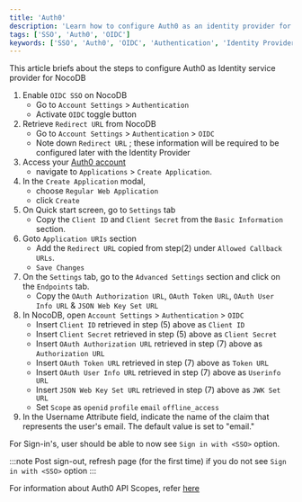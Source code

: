 ```yaml
---
title: 'Auth0' 
description: 'Learn how to configure Auth0 as an identity provider for NocoDB.' 
tags: ['SSO', 'Auth0', 'OIDC']
keywords: ['SSO', 'Auth0', 'OIDC', 'Authentication', 'Identity Provider']
---
```


This article briefs about the steps to configure Auth0 as Identity service provider for NocoDB

1. Enable `OIDC SSO` on NocoDB
    - Go to `Account Settings` > `Authentication`
    - Activate `OIDC` toggle button
2. Retrieve `Redirect URL` from NocoDB
    - Go to `Account Settings` > `Authentication` > `OIDC`
    - Note down `Redirect URL` ; these information will be required to be configured later with the Identity Provider
3. Access your [Auth0 account](https://auth0.com/)
    - navigate to `Applications` > `Create Application`.
4. In the `Create Application` modal,
    - choose `Regular Web Application`
    - click `Create`
5. On Quick start screen, go to `Settings` tab
    - Copy the `Client ID` and `Client Secret` from the `Basic Information` section.
6. Goto `Application URIs` section
    - Add the `Redirect URL` copied from step(2) under `Allowed Callback URLs`.
    - `Save Changes`
7. On the `Settings` tab, go to the `Advanced Settings` section and click on the `Endpoints` tab.
    - Copy the `OAuth Authorization URL`, `OAuth Token URL`, `OAuth User Info URL` & `JSON Web Key Set URL`
8. In NocoDB, open `Account Settings` > `Authentication` > `OIDC`
    - Insert `Client ID` retrieved in step (5) above as `Client ID`
    - Insert `Client Secret` retrieved in step (5) above as `Client Secret`
    - Insert `OAuth Authorization URL` retrieved in step (7) above as `Authorization URL`
    - Insert `OAuth Token URL` retrieved in step (7) above as `Token URL`
    - Insert `OAuth User Info URL` retrieved in step (7) above as `Userinfo URL`
    - Insert `JSON Web Key Set URL` retrieved in step (7) above as `JWK Set URL`
    - Set `Scope` as `openid` `profile` `email` `offline_access`
9. In the Username Attribute field, indicate the name of the claim that represents the user's email. The default value is set to "email."

For Sign-in's, user should be able to now see `Sign in with <SSO>` option.

:::note
Post sign-out, refresh page (for the first time) if you do not see `Sign in with <SSO>` option
:::

For information about Auth0 API Scopes, refer [here](https://auth0.com/docs/secure/tokens/refresh-tokens)
